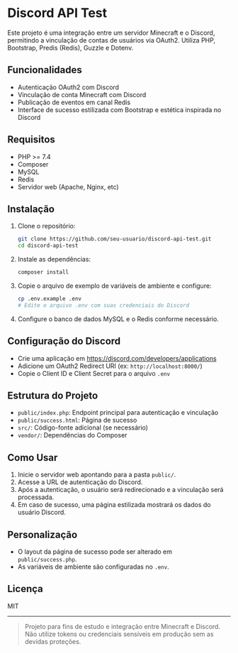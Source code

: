 # Discord API Test

Este projeto é uma integração entre um servidor Minecraft e o Discord, permitindo a vinculação de contas de usuários via OAuth2. Utiliza PHP, Bootstrap, Predis (Redis), Guzzle e Dotenv.

## Funcionalidades
- Autenticação OAuth2 com Discord
- Vinculação de conta Minecraft com Discord
- Publicação de eventos em canal Redis
- Interface de sucesso estilizada com Bootstrap e estética inspirada no Discord

## Requisitos
- PHP >= 7.4
- Composer
- MySQL
- Redis
- Servidor web (Apache, Nginx, etc)

## Instalação
1. Clone o repositório:
   ```bash
   git clone https://github.com/seu-usuario/discord-api-test.git
   cd discord-api-test
   ```
2. Instale as dependências:
   ```bash
   composer install
   ```
3. Copie o arquivo de exemplo de variáveis de ambiente e configure:
   ```bash
   cp .env.example .env
   # Edite o arquivo .env com suas credenciais do Discord
   ```
4. Configure o banco de dados MySQL e o Redis conforme necessário.

## Configuração do Discord
- Crie uma aplicação em https://discord.com/developers/applications
- Adicione um OAuth2 Redirect URI (ex: `http://localhost:8000/`)
- Copie o Client ID e Client Secret para o arquivo `.env`

## Estrutura do Projeto
- `public/index.php`: Endpoint principal para autenticação e vinculação
- `public/success.html`: Página de sucesso
- `src/`: Código-fonte adicional (se necessário)
- `vendor/`: Dependências do Composer

## Como Usar
1. Inicie o servidor web apontando para a pasta `public/`.
2. Acesse a URL de autenticação do Discord.
3. Após a autenticação, o usuário será redirecionado e a vinculação será processada.
4. Em caso de sucesso, uma página estilizada mostrará os dados do usuário Discord.

## Personalização
- O layout da página de sucesso pode ser alterado em `public/success.php`.
- As variáveis de ambiente são configuradas no `.env`.

## Licença
MIT

---

> Projeto para fins de estudo e integração entre Minecraft e Discord. Não utilize tokens ou credenciais sensíveis em produção sem as devidas proteções.

